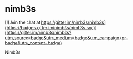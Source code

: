 # nimb3s

[![Join the chat at https://gitter.im/nimb3s/nimb3s](https://badges.gitter.im/nimb3s/nimb3s.svg)](https://gitter.im/nimb3s/nimb3s?utm_source=badge&utm_medium=badge&utm_campaign=pr-badge&utm_content=badge)

Nimb3s
